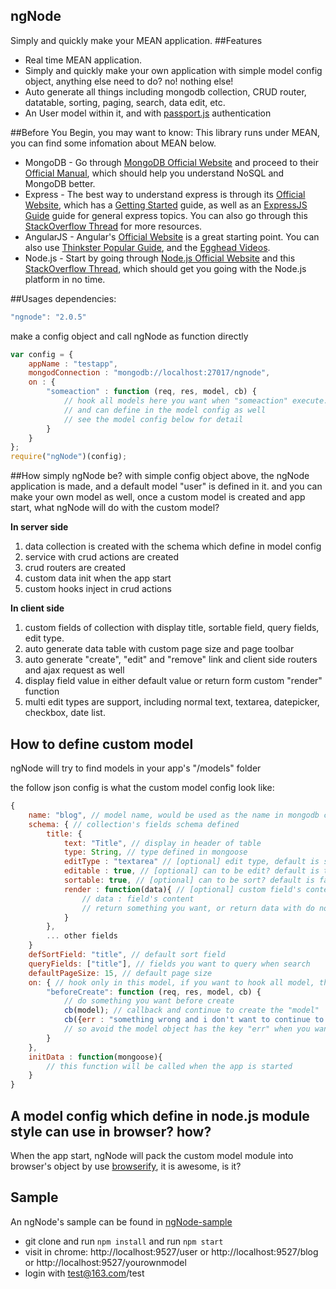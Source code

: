## ngNode
Simply and quickly make your MEAN application.
##Features
* Real time MEAN application.
* Simply and quickly make your own application with simple model config object, anything else need to do? no! nothing else!
* Auto generate all things including mongodb collection, CRUD router, datatable, sorting, paging, search, data edit, etc.
* An User model within it, and with [passport.js](https://github.com/jaredhanson/passport) authentication

##Before You Begin, you may want to know:
This library runs under MEAN, you can find some infomation about MEAN below.
* MongoDB - Go through [MongoDB Official Website](http://mongodb.org/) and proceed to their [Official Manual](http://docs.mongodb.org/manual/), which should help you understand NoSQL and MongoDB better.
* Express - The best way to understand express is through its [Official Website](http://expressjs.com/), which has a [Getting Started](http://expressjs.com/starter/installing.html) guide, as well as an [ExpressJS Guide](http://expressjs.com/guide/error-handling.html) guide for general express topics. You can also go through this [StackOverflow Thread](http://stackoverflow.com/questions/8144214/learning-express-for-node-js) for more resources.
* AngularJS - Angular's [Official Website](http://angularjs.org/) is a great starting point. You can also use [Thinkster Popular Guide](http://www.thinkster.io/), and the [Egghead Videos](https://egghead.io/).
* Node.js - Start by going through [Node.js Official Website](http://nodejs.org/) and this [StackOverflow Thread](http://stackoverflow.com/questions/2353818/how-do-i-get-started-with-node-js), which should get you going with the Node.js platform in no time.

##Usages
dependencies:
```javascript
"ngnode": "2.0.5"
```
make a config object and call ngNode as function directly
```javascript
var config = {
	appName : "testapp",
	mongodConnection : "mongodb://localhost:27017/ngnode",
	on : {
		"someaction" : function (req, res, model, cb) {
			// hook all models here you want when "someaction" execute.
			// and can define in the model config as well
			// see the model config below for detail
		}
	}
};
require("ngNode")(config);
```

##How simply ngNode be?
with simple config object above, the ngNode application is made, and a default model "user" is defined in it. 
and you can make your own model as well, once a custom model is created and app start,  what ngNode will do with the custom model?

**In server side**
 1. data collection is created with the schema which define in model config
 2. service with crud actions are created
 3. crud routers are created
 4. custom data init when the app start
 5. custom hooks inject in crud actions

**In client side**
 1. custom fields of collection with display title, sortable field, query fields, edit type.
 2. auto generate data table with custom page size and page toolbar
 3. auto generate "create", "edit" and "remove" link and client side routers and ajax request as well
 4. display field value in either default value or return form custom "render" function
 5. multi edit types are support, including normal text, textarea, datepicker, checkbox, date list.

## How to define custom model
ngNode will try to find models in your app's "/models" folder

the follow json config is what the custom model config look like:
 
```javascript
{
	name: "blog", // model name, would be used as the name in mongodb collection
	schema: { // collection's fields schema defined
		title: {
			text: "Title", // display in header of table
			type: String, // type defined in mongoose
			editType : "textarea" // [optional] edit type, default is simple text
			editable : true, // [optional] can to be edit? default is true
			sortable: true, // [optional] can to be sort? default is false
			render : function(data){ // [optional] custom field's content to display
				// data : field's content
				// return something you want, or return data with do nothing as default do
			}
		},
		... other fields
	}
	defSortField: "title", // default sort field
	queryFields: ["title"], // fields you want to query when search
	defaultPageSize: 15, // default page size
	on: { // hook only in this model, if you want to hook all model, this should define in application config's "on"
		"beforeCreate": function (req, res, model, cb) {
			// do something you want before create
			cb(model); // callback and continue to create the "model" 
			cb({err : "something wrong and i don't want to continue to create this 'model'"});
			// so avoid the model object has the key "err" when you want to continue the action
		}
	},
	initData : function(mongoose){
		// this function will be called when the app is started
	}
}
```

## A model config which define in node.js module style can use in browser? how?
When the app start, ngNode will pack the custom model module into browser's object by use [browserify](http://browserify.org/), it is awesome, is it?

## Sample
An ngNode's sample can be found in [ngNode-sample](https://github.com/hcnode/ngNode-sample)
 - git clone and run `npm install` and run `npm start`
 - visit in chrome: http://localhost:9527/user or http://localhost:9527/blog or http://localhost:9527/yourownmodel
 - login with test@163.com/test
 


